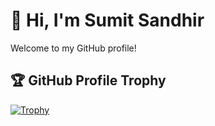 # 👋 Hi, I'm Sumit Sandhir

Welcome to my GitHub profile!

## 🏆 GitHub Profile Trophy

[![Trophy](https://github-profile-trophy.vercel.app/?username=sumitsandhir&theme=monokai&row=2&column=4)](https://github.com/ryo-ma/github-profile-trophy)
